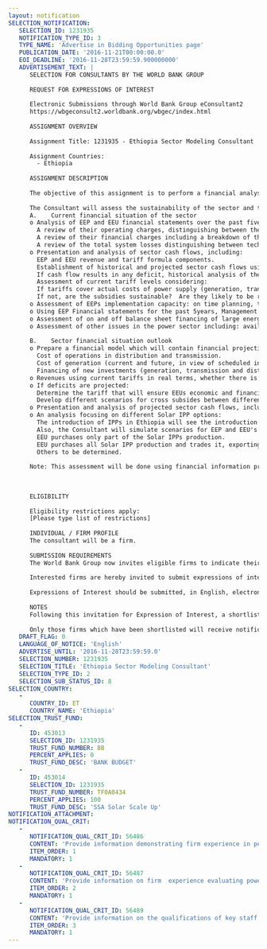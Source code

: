 ```yaml
---
layout: notification
SELECTION_NOTIFICATION: 
   SELECTION_ID: 1231935
   NOTIFICATION_TYPE_ID: 3
   TYPE_NAME: 'Advertise in Bidding Opportunities page'
   PUBLICATION_DATE: '2016-11-21T00:00:00.0'
   EOI_DEADLINE: '2016-11-28T23:59:59.900000000'
   ADVERTISEMENT_TEXT: |
      SELECTION FOR CONSULTANTS BY THE WORLD BANK GROUP
      
      REQUEST FOR EXPRESSIONS OF INTEREST
      
      Electronic Submissions through World Bank Group eConsultant2
      https://wbgeconsult2.worldbank.org/wbgec/index.html
      
      ASSIGNMENT OVERVIEW
      
      Assignment Title: 1231935 - Ethiopia Sector Modeling Consultant
      
      Assignment Countries:
        - Ethiopia
      
      ASSIGNMENT DESCRIPTION
      
      The objective of this assignment is to perform a financial analysis of Ethiopian Electric Power (EEP) and Ethiopian Electric Utility and develop a financial model for the sector with a specific aim of understanding the ability and extent of EEP's capabilities to contract renewable IPPs.
      
      The Consultant will assess the sustainability of the sector and the financial condition of EEP (i) historically over the past 5 years and (ii) forecasted over the next 10 years.  Key aspects to be looked at are as follows:
      A.	Current financial situation of the sector
      o	Analysis of EEP and EEU financial statements over the past five years including:
      	A review of their operating charges, distinguishing between the maintenance/direct charges and operational/indirect charges such as salaries.
      	A review of their financial charges including a breakdown of the different type of debts and their related costs,
      	A review of the total system losses distinguishing between technical transmission and distribution losses, and commercial losses.
      o	Presentation and analysis of sector cash flows, including:
      	EEP and EEU revenue and tariff formula components.
      	Establishment of historical and projected sector cash flows using a waterfall approach in terms of priority of payments (from customers through EEU (including export revenues) to EEP and the different IPPs, down to the balance/deficit to the state); this should include any taxes collected or paid back by the government, payments to other regulatory bodies, and maintenance cost of the plants at EEP level. 
      	If cash flow results in any deficit, historical analysis of the subsidy (amount and delay of payment of the subsidy), and estimation of necessary public or export tariff increase to offset deficit.
      	Assessment of current tariff levels considering:
      	If tariffs cover actual costs of power supply (generation, transmission and distribution).
      	If not, are the subsidies sustainable?  Are they likely to be reduced or eliminated in the future?
      o	Assessment of EEPs implementation capacity: on time planning, tendering (to EPC or IPPs) or building of generation and transmission projects.
      o	Using EEP Financial statements for the past 5years, Management Accounts, and Management reports, analyze financial and investment plan attached to projections. Potential donor funding allocations to the sector are also to be analysed against actual investments in the electricity sector over the past 5 years. 
      o	Assessment of on and off balance sheet financing of large energy infrastructure investments (e.g. the large volume of short term bonds/liabilities on the books).
      o	Assessment of other issues in the power sector including: availability of hard currency, land acquisition, governance (e.g., between central and local governments), etc.
      
      B.	Sector financial situation outlook
      o	Prepare a financial model which will contain financial projections (including financial statements) for EEP and EEU over the next 10 years, including: 
      	Cost of operations in distribution and transmission.
      	Cost of generation (current and future, in view of scheduled investments).
      	Financing of new investments (generation, transmission and distribution). 
      o	Revenues using current tariffs in real terms, whether there is a sector excess or deficit, and any subsidies the Government will need to pay to fund the deficit.
      o	If deficits are projected: 
      	Determine the tariff that will ensure EEUs economic and financial equilibrium, and discuss the proposed tariff's affordability.
      	Develop different scenarios for cross subsides between different classes of consumers.
      o	Presentation and analysis of projected sector cash flows, including the same details as the historical cash flows in section a) above, clearly indicating assumptions made.
      o	An analysis focusing on different Solar IPP options: 
      	The introduction of IPPs in Ethiopia will see the introduction of capacity payments and deemed energy concepts. For the PV plants, which are expected to be on an IPP basis, they will receive an energy payment - whether or not they are dispatched - given the deemed energy regime, hence the costs side of the sector will include the detailed forecast payments to these IPPs in full.
      	Also, the Consultant will simulate scenarios for EEP and EEU's financials:
      	EEU purchases only part of the Solar IPPs production. 
      	EEU purchases all Solar IPP production and trades it, exporting all of it at peak while importing base load. 
      	Others to be determined.
       
      Note: This assessment will be done using financial information provided by EEU, EEP, and MoWIE. Also depending on the findings in regards to the ongoing unbundling between EEP and EEU, the Consultant might need to present EEU financial projections as well (in any case, EEP/EEU revenues and costs should be reflected in the sector cash flow projections).
      
      
      
      ELIGIBILITY
      
      Eligibility restrictions apply:
      [Please type list of restrictions]
      
      INDIVIDUAL / FIRM PROFILE
      The consultant will be a firm. 
      
      SUBMISSION REQUIREMENTS
      The World Bank Group now invites eligible firms to indicate their interest in providing the services.  Interested firms must provide information indicating that they are qualified to perform the services (brochures, description of similar assignments, experience in similar conditions, availability of appropriate skills among staff, etc. for firms; CV and cover letter for individuals).  Please note that the total size of all attachments should be less than 5MB.  Consultants may associate to enhance their qualifications.
      
      Interested firms are hereby invited to submit expressions of interest.
      
      Expressions of Interest should be submitted, in English, electronically through World Bank Group eConsultant2 (https://wbgeconsult2.worldbank.org/wbgec/index.html)
      
      NOTES
      Following this invitation for Expression of Interest, a shortlist of qualified firms will be formally invited to submit proposals. Shortlisting and selection will be subject to the availability of funding.
      
      Only those firms which have been shortlisted will receive notification. No debrief will be provided to firms which have not been shortlisted.
   DRAFT_FLAG: 0
   LANGUAGE_OF_NOTICE: 'English'
   ADVERTISE_UNTIL: '2016-11-28T23:59:59.0'
   SELECTION_NUMBER: 1231935
   SELECTION_TITLE: 'Ethiopia Sector Modeling Consultant'
   SELECTION_TYPE_ID: 2
   SELECTION_SUB_STATUS_ID: 8
SELECTION_COUNTRY: 
   - 
      COUNTRY_ID: ET
      COUNTRY_NAME: 'Ethiopia'
SELECTION_TRUST_FUND: 
   - 
      ID: 453013
      SELECTION_ID: 1231935
      TRUST_FUND_NUMBER: BB
      PERCENT_APPLIES: 0
      TRUST_FUND_DESC: 'BANK BUDGET'
   - 
      ID: 453014
      SELECTION_ID: 1231935
      TRUST_FUND_NUMBER: TF0A0434
      PERCENT_APPLIES: 100
      TRUST_FUND_DESC: 'SSA Solar Scale Up'
NOTIFICATION_ATTACHMENT: 
NOTIFICATION_QUAL_CRIT: 
   - 
      NOTIFICATION_QUAL_CRIT_ID: 56486
      CONTENT: 'Provide information demonstrating firm experience in performing financial due diligence of IPP offtakers (utilities, transmission companies, etc.) and developing financial models for these entities.'
      ITEM_ORDER: 1
      MANDATORY: 1
   - 
      NOTIFICATION_QUAL_CRIT_ID: 56487
      CONTENT: 'Provide information on firm  experience evaluating power sectors in Sub-Saharan Africa'
      ITEM_ORDER: 2
      MANDATORY: 1
   - 
      NOTIFICATION_QUAL_CRIT_ID: 56489
      CONTENT: 'Provide information on the qualifications of key staff specifically with respect to the two activities listed above.'
      ITEM_ORDER: 3
      MANDATORY: 1
---
```

